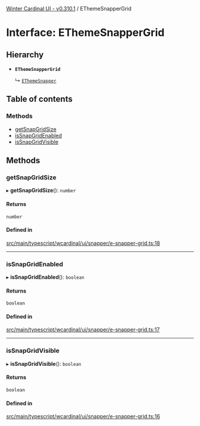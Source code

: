 [Winter Cardinal UI - v0.310.1](../index.md) / EThemeSnapperGrid

# Interface: EThemeSnapperGrid

## Hierarchy

- **`EThemeSnapperGrid`**

  ↳ [`EThemeSnapper`](EThemeSnapper.md)

## Table of contents

### Methods

- [getSnapGridSize](EThemeSnapperGrid.md#getsnapgridsize)
- [isSnapGridEnabled](EThemeSnapperGrid.md#issnapgridenabled)
- [isSnapGridVisible](EThemeSnapperGrid.md#issnapgridvisible)

## Methods

### getSnapGridSize

▸ **getSnapGridSize**(): `number`

#### Returns

`number`

#### Defined in

[src/main/typescript/wcardinal/ui/snapper/e-snapper-grid.ts:18](https://github.com/winter-cardinal/winter-cardinal-ui/blob/v0.310.1/src/main/typescript/wcardinal/ui/snapper/e-snapper-grid.ts#L18)

___

### isSnapGridEnabled

▸ **isSnapGridEnabled**(): `boolean`

#### Returns

`boolean`

#### Defined in

[src/main/typescript/wcardinal/ui/snapper/e-snapper-grid.ts:17](https://github.com/winter-cardinal/winter-cardinal-ui/blob/v0.310.1/src/main/typescript/wcardinal/ui/snapper/e-snapper-grid.ts#L17)

___

### isSnapGridVisible

▸ **isSnapGridVisible**(): `boolean`

#### Returns

`boolean`

#### Defined in

[src/main/typescript/wcardinal/ui/snapper/e-snapper-grid.ts:16](https://github.com/winter-cardinal/winter-cardinal-ui/blob/v0.310.1/src/main/typescript/wcardinal/ui/snapper/e-snapper-grid.ts#L16)
